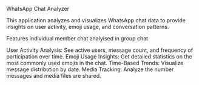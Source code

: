 WhatsApp Chat Analyzer

This application analyzes and visualizes WhatsApp chat data 
to provide insights on user activity, emoji usage, and conversation patterns.

Features
individual member chat  analyised  in group chat

User Activity Analysis:              See active users, message count, and frequency of participation over time.
Emoji Usage Insights:                Get detailed statistics on the most commonly used emojis in the chat.
Time-Based Trends:                   Visualize message distribution by date.
Media Tracking:                      Analyze the number messages and  media files are shared.
